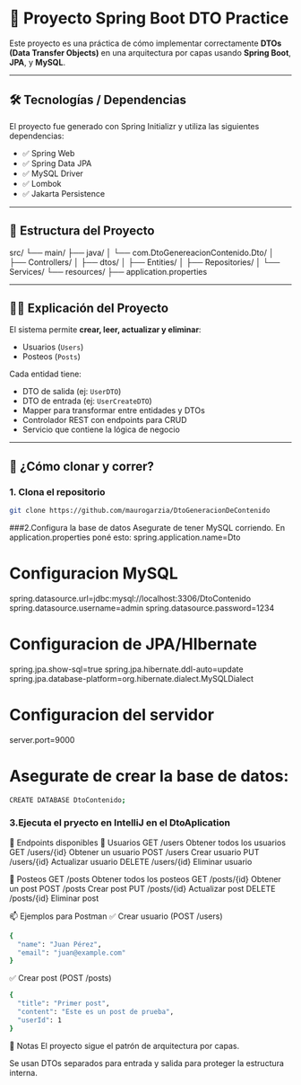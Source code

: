 # 🧪 Proyecto Spring Boot DTO Practice

Este proyecto es una práctica de cómo implementar correctamente **DTOs (Data Transfer Objects)** en una arquitectura por capas usando **Spring Boot**, **JPA**, y **MySQL**.

---

## 🛠️ Tecnologías / Dependencias

El proyecto fue generado con Spring Initializr y utiliza las siguientes dependencias:

- ✅ Spring Web
- ✅ Spring Data JPA
- ✅ MySQL Driver
- ✅ Lombok 
- ✅ Jakarta Persistence 

---

## 📁 Estructura del Proyecto

src/
└── main/
├── java/
│ └── com.DtoGenereacionContenido.Dto/
│ ├── Controllers/
│ ├── dtos/ 
│ ├── Entities/
│ ├── Repositories/
│ └── Services/
└── resources/
├── application.properties

---

## 🧑‍💻 Explicación del Proyecto

El sistema permite **crear, leer, actualizar y eliminar**:

- Usuarios (`Users`)
- Posteos (`Posts`)

Cada entidad tiene:

- DTO de salida (ej: `UserDTO`)
- DTO de entrada (ej: `UserCreateDTO`)
- Mapper para transformar entre entidades y DTOs
- Controlador REST con endpoints para CRUD
- Servicio que contiene la lógica de negocio

---

## 🧰 ¿Cómo clonar y correr?

### 1. Clona el repositorio

```bash
git clone https://github.com/maurogarzia/DtoGeneracionDeContenido
```
 ###2.Configura la base de datos
Asegurate de tener MySQL corriendo. En application.properties poné esto:
spring.application.name=Dto

# Configuracion MySQL
spring.datasource.url=jdbc:mysql://localhost:3306/DtoContenido
spring.datasource.username=admin
spring.datasource.password=1234

# Configuracion de JPA/HIbernate
spring.jpa.show-sql=true
spring.jpa.hibernate.ddl-auto=update
spring.jpa.database-platform=org.hibernate.dialect.MySQLDialect

# Configuracion del servidor
server.port=9000

# Asegurate de crear la base de datos:
```bash
CREATE DATABASE DtoContenido;
```
### 3.Ejecuta el pryecto en IntelliJ en el DtoAplication

🔗 Endpoints disponibles
📌 Usuarios
GET	/users	Obtener todos los usuarios
GET	/users/{id}	Obtener un usuario
POST	/users	Crear usuario
PUT	/users/{id}	Actualizar usuario
DELETE	/users/{id}	Eliminar usuario

📌 Posteos
GET	/posts	Obtener todos los posteos
GET	/posts/{id}	Obtener un post
POST	/posts	Crear post
PUT	/posts/{id}	Actualizar post
DELETE	/posts/{id}	Eliminar post

📫 Ejemplos para Postman
✅ Crear usuario (POST /users)
```bash
{
  "name": "Juan Pérez",
  "email": "juan@example.com"
}
```
✅ Crear post (POST /posts)
```bash
{
  "title": "Primer post",
  "content": "Este es un post de prueba",
  "userId": 1
}
```
📌 Notas
El proyecto sigue el patrón de arquitectura por capas.

Se usan DTOs separados para entrada y salida para proteger la estructura interna.
